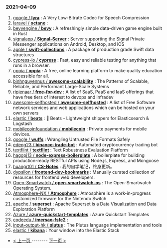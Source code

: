 ### 2021-04-09 
1. [
        google /
**lyra**](https://github.com/google/lyra) : A Very Low-Bitrate Codec for Speech Compression
1. [
        laravel /
**octane**](https://github.com/laravel/octane) : 
1. [
        bevyengine /
**bevy**](https://github.com/bevyengine/bevy) : A refreshingly simple data-driven game engine built in Rust
1. [
        signalapp /
**Signal-Server**](https://github.com/signalapp/Signal-Server) : Server supporting the Signal Private Messenger applications on Android, Desktop, and iOS
1. [
        apple /
**swift-collections**](https://github.com/apple/swift-collections) : A package of production grade Swift data structures
1. [
        cypress-io /
**cypress**](https://github.com/cypress-io/cypress) : Fast, easy and reliable testing for anything that runs in a browser.
1. [
        oppia /
**oppia**](https://github.com/oppia/oppia) : A free, online learning platform to make quality education accessible for all.
1. [
        binhnguyennus /
**awesome-scalability**](https://github.com/binhnguyennus/awesome-scalability) : The Patterns of Scalable, Reliable, and Performant Large-Scale Systems
1. [
        ripienaar /
**free-for-dev**](https://github.com/ripienaar/free-for-dev) : A list of SaaS, PaaS and IaaS offerings that have free tiers of interest to devops and infradev
1. [
        awesome-selfhosted /
**awesome-selfhosted**](https://github.com/awesome-selfhosted/awesome-selfhosted) : A list of Free Software network services and web applications which can be hosted on your own servers
1. [
        elastic /
**beats**](https://github.com/elastic/beats) : 🐠 Beats - Lightweight shippers for Elasticsearch & Logstash
1. [
        mobilecoinfoundation /
**mobilecoin**](https://github.com/mobilecoinfoundation/mobilecoin) : Private payments for mobile devices.
1. [
        google /
**wuffs**](https://github.com/google/wuffs) : Wrangling Untrusted File Formats Safely
1. [
        edeng23 /
**binance-trade-bot**](https://github.com/edeng23/binance-trade-bot) : Automated cryptocurrency trading bot
1. [
        textflint /
**textflint**](https://github.com/textflint/textflint) : Text Robustness Evaluation Platform
1. [
        hagopj13 /
**node-express-boilerplate**](https://github.com/hagopj13/node-express-boilerplate) : A boilerplate for building production-ready RESTful APIs using Node.js, Express, and Mongoose
1. [
        huangrt01 /
**CS-Notes**](https://github.com/huangrt01/CS-Notes) : 我的自学笔记，终身更新。
1. [
        dypsilon /
**frontend-dev-bookmarks**](https://github.com/dypsilon/frontend-dev-bookmarks) : Manually curated collection of resources for frontend web developers.
1. [
        Open-Smartwatch /
**open-smartwatch-os**](https://github.com/Open-Smartwatch/open-smartwatch-os) : The Open-Smartwatch Operating System.
1. [
        Atmosphere-NX /
**Atmosphere**](https://github.com/Atmosphere-NX/Atmosphere) : Atmosphère is a work-in-progress customized firmware for the Nintendo Switch.
1. [
        apache /
**superset**](https://github.com/apache/superset) : Apache Superset is a Data Visualization and Data Exploration Platform
1. [
        Azure /
**azure-quickstart-templates**](https://github.com/Azure/azure-quickstart-templates) : Azure Quickstart Templates
1. [
        codeedu /
**imersao-fsfc2**](https://github.com/codeedu/imersao-fsfc2) : 
1. [
        input-output-hk /
**plutus**](https://github.com/input-output-hk/plutus) : The Plutus language implementation and tools
1. [
        elastic /
**kibana**](https://github.com/elastic/kibana) : Your window into the Elastic Stack 

- [ < 上一页 ](https://github.com/able8/github-trending-daily-record/blob/master/2021-04-08.md) -------- [ 下一页 > ](https://github.com/able8/github-trending-daily-record/blob/master/2021-04-10.md)